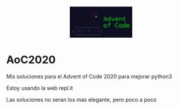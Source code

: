 


<p align="center" width="100%">
    <img width="33%" src="AoC.jpeg"> 
</p>

# AoC2020 



Mis soluciones para el Advent of Code 2020 para mejorar python3

Estoy usando la web repl.it

Las soluciones no seran los mas elegante, pero poco a poco
